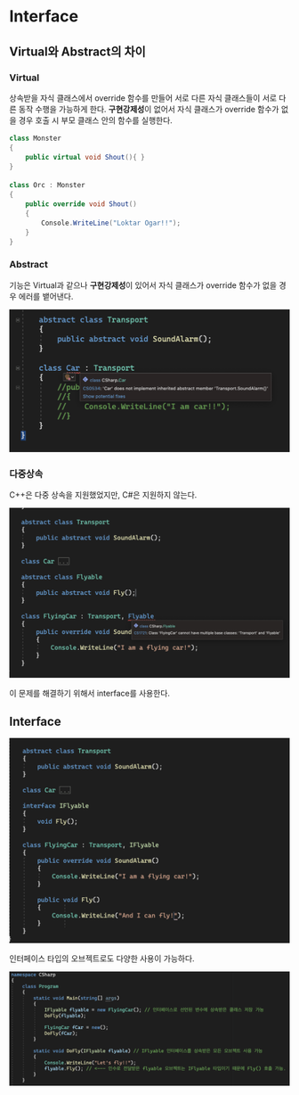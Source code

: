 # Interface

## Virtual와 Abstract의 차이

### Virtual
상속받을 자식 클래스에서 override 함수를 만들어 서로 다른 자식 클래스들이 서로 다른 동작 수행을 가능하게 한다. **구현강제성**이 없어서 자식 클래스가 override 함수가 없을 경우 호출 시 부모 클래스 안의 함수를 실행한다. 
```csharp
class Monster
{
    public virtual void Shout(){ }
}

class Orc : Monster
{
    public override void Shout()
    {
        Console.WriteLine("Loktar Ogar!!");
    }
}
```

### Abstract
기능은 Virtual과 같으나 **구현강제성**이 있어서 자식 클래스가 override 함수가 없을 경우 에러를 뱉어낸다.

<img src="../Images/abstract_error.png" width=600>

### 다중상속

C++은 다중 상속을 지원했었지만, C#은 지원하지 않는다. 

<img src="../Images/abstract_poly_error.png" width=600>

이 문제를 해결하기 위해서 interface를 사용한다.

## Interface

<img src="../Images/interface.png" width=600>

인터페이스 타입의 오브젝트로도 다양한 사용이 가능하다.

<img src="../Images/interface_inherit.png" width=600>
